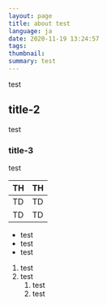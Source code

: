```yaml
---
layout: page
title: about test
language: ja
date: 2020-11-19 13:24:57
tags:
thumbnail:
summary: test
---
```

test

## title-2

test

### title-3

test

|  TH  |  TH  |
| ---- | ---- |
|  TD  |  TD  |
|  TD  |  TD  |

* test
* test
* test

1. test
1. test
   1. test
   1. test
